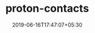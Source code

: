 ---
title: "proton-contacts"
date: 2019-06-16T17:47:07+05:30
type: "organisations"
org_name: "protonmail"
repo_desc: "React web application to manage ProtonMail contacts"
repo_link: https://github.com/ProtonMail/proton-contacts
---